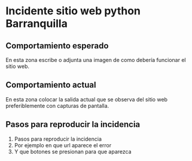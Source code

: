 # Incidente sitio web python Barranquilla

## Comportamiento esperado

En esta zona escribe o adjunta una imagen de como debería funcionar el sitio web.

## Comportamiento actual

En esta zona colocar la salida actual que se observa del sitio web
preferiblemente con capturas de pantalla.

## Pasos para reproducir la incidencia

1. Pasos para reproducir la incidencia
2. Por ejemplo en que url aparece el error
3. Y que botones se presionan para que aparezca
